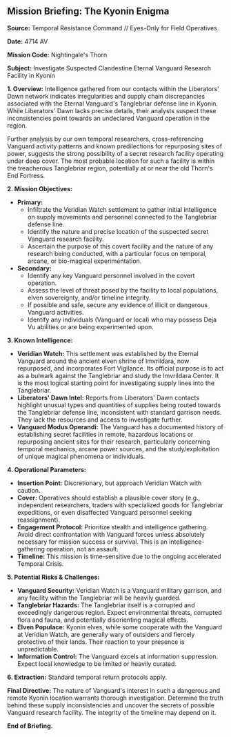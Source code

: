 ## Mission Briefing: The Kyonin Enigma

**Source:** Temporal Resistance Command // Eyes-Only for Field Operatives

**Date:** 4714 AV 

**Mission Code:** Nightingale's Thorn

**Subject:** Investigate Suspected Clandestine Eternal Vanguard Research Facility in Kyonin

**1. Overview:**
Intelligence gathered from our contacts within the Liberators' Dawn network indicates irregularities and supply chain discrepancies associated with the Eternal Vanguard's Tanglebriar defense line in Kyonin. While Liberators' Dawn lacks precise details, their analysts suspect these inconsistencies point towards an undeclared Vanguard operation in the region.

Further analysis by our own temporal researchers, cross-referencing Vanguard activity patterns and known predilections for repurposing sites of power, suggests the strong possibility of a secret research facility operating under deep cover. The most probable location for such a facility is within the treacherous Tanglebriar region, potentially at or near the old Thorn's End Fortress.

**2. Mission Objectives:**

* **Primary:**
    * Infiltrate the Veridian Watch settlement to gather initial intelligence on supply movements and personnel connected to the Tanglebriar defense line.
    * Identify the nature and precise location of the suspected secret Vanguard research facility.
    * Ascertain the purpose of this covert facility and the nature of any research being conducted, with a particular focus on temporal, arcane, or bio-magical experimentation.
* **Secondary:**
    * Identify any key Vanguard personnel involved in the covert operation.
    * Assess the level of threat posed by the facility to local populations, elven sovereignty, and/or timeline integrity.
    * If possible and safe, secure any evidence of illicit or dangerous Vanguard activities.
    * Identify any individuals (Vanguard or local) who may possess Deja Vu abilities or are being experimented upon.

**3. Known Intelligence:**

* **Veridian Watch:** This settlement was established by the Eternal Vanguard around the ancient elven shrine of Imvrildara, now repurposed, and incorporates Fort Vigilance. Its official purpose is to act as a bulwark against the Tanglebriar and study the Imvrildara Center. It is the most logical starting point for investigating supply lines into the Tanglebriar.
* **Liberators' Dawn Intel:** Reports from Liberators' Dawn contacts highlight unusual types and quantities of supplies being routed towards the Tanglebriar defense line, inconsistent with standard garrison needs. They lack the resources and access to investigate further.
* **Vanguard Modus Operandi:** The Vanguard has a documented history of establishing secret facilities in remote, hazardous locations or repurposing ancient sites for their research, particularly concerning temporal mechanics, arcane power sources, and the study/exploitation of unique magical phenomena or individuals.

**4. Operational Parameters:**

* **Insertion Point:** Discretionary, but approach Veridian Watch with caution.
* **Cover:** Operatives should establish a plausible cover story (e.g., independent researchers, traders with specialized goods for Tanglebriar expeditions, or even disaffected Vanguard personnel seeking reassignment).
* **Engagement Protocol:** Prioritize stealth and intelligence gathering. Avoid direct confrontation with Vanguard forces unless absolutely necessary for mission success or survival. This is an intelligence-gathering operation, not an assault.
* **Timeline:** This mission is time-sensitive due to the ongoing accelerated Temporal Crisis.

**5. Potential Risks & Challenges:**

* **Vanguard Security:** Veridian Watch is a Vanguard military garrison, and any facility within the Tanglebriar will be heavily guarded.
* **Tanglebriar Hazards:** The Tanglebriar itself is a corrupted and exceedingly dangerous region. Expect environmental threats, corrupted flora and fauna, and potentially disorienting magical effects.
* **Elven Populace:** Kyonin elves, while some cooperate with the Vanguard at Veridian Watch, are generally wary of outsiders and fiercely protective of their lands. Their reaction to your presence is unpredictable.
* **Information Control:** The Vanguard excels at information suppression. Expect local knowledge to be limited or heavily curated.

**6. Extraction:**
Standard temporal return protocols apply.

**Final Directive:** The nature of Vanguard's interest in such a dangerous and remote Kyonin location warrants thorough investigation. Determine the truth behind these supply inconsistencies and uncover the secrets of possible Vanguard research facility. The integrity of the timeline may depend on it.

**End of Briefing.**